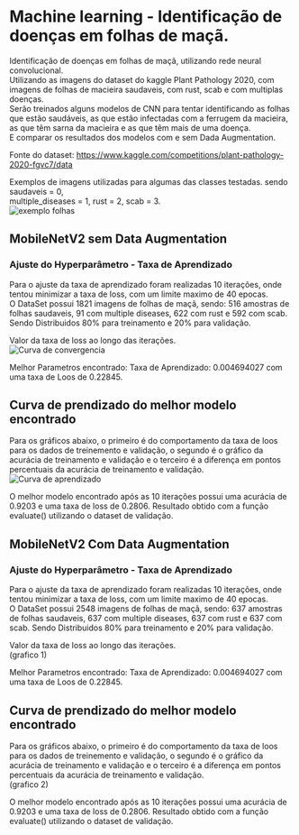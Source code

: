 # Machine learning - Identificação de doenças em folhas de maçã.

Identificação de doenças em folhas de maçã, utilizando rede neural convolucional.  
Utilizando as imagens do dataset do kaggle Plant Pathology 2020, com imagens de folhas de macieira saudaveis, com rust, scab e com multiplas doenças.  
Serão treinados alguns modelos de CNN para tentar identificando as folhas que estão saudáveis, as que estão infectadas com a ferrugem da macieira, as que têm sarna da macieira e as que têm mais de uma doença.  
E comparar os resultados dos modelos com e sem Dada Augmentation.  <p>

Fonte do dataset: https://www.kaggle.com/competitions/plant-pathology-2020-fgvc7/data


Exemplos de imagens utilizadas para algumas das classes testadas. sendo saudaveis = 0,  
multiple_diseases = 1, rust = 2, scab = 3.  
![exemplo folhas](https://user-images.githubusercontent.com/42542651/191594601-b4b00d42-4585-4107-b318-7d2b98aa3730.jpg)

## MobileNetV2 sem Data Augmentation

### Ajuste do Hyperparâmetro - Taxa de Aprendizado
Para o ajuste da taxa de aprendizado foram realizadas 10 iterações, onde tentou minimizar a taxa de loss, com um limite maximo de 40 epocas.  
O DataSet possui 1821 imagens de folhas de maçã, sendo: 516 amostras de folhas saudaveis, 91 com multiple diseases, 622 com rust e 592 com scab. Sendo Distribuidos 80% para treinamento e 20% para validação. <p>

Valor da taxa de loss ao longo das iterações.  
![Curva de convergencia](https://user-images.githubusercontent.com/42542651/191589715-786e6e12-aa6c-426b-be74-6cff60e3ac14.jpg)


Melhor Parametros encontrado: Taxa de Aprendizado: 0.004694027 com uma taxa de Loos de 0.22845.

## Curva de prendizado do melhor modelo encontrado
Para os gráficos abaixo, o primeiro é do comportamento da taxa de loos para os dados de treinemento e validação, o segundo é o gráfico da acurácia de treinamento e 
validação e o terceiro é a diferença em pontos percentuais da acurácia de treinamento e validação.  
![Curva de aprendizado](https://user-images.githubusercontent.com/42542651/191591409-d8ef9b98-177d-4f4f-b7d0-cab153d4a74e.jpg)  

O melhor modelo encontrado após as 10 iterações possui uma acurácia de  0.9203 e uma taxa de loss de 0.2806. Resultado obtido com a função evaluate() utilizando o dataset de validação. <p>

## MobileNetV2 Com Data Augmentation

### Ajuste do Hyperparâmetro - Taxa de Aprendizado
Para o ajuste da taxa de aprendizado foram realizadas 10 iterações, onde tentou minimizar a taxa de loss, com um limite maximo de 40 epocas.  
O DataSet possui 2548 imagens de folhas de maçã, sendo: 637 amostras de folhas saudaveis, 637 com multiple diseases, 637 com rust e 637 com scab. Sendo Distribuidos 80% para treinamento e 20% para validação. <p>

Valor da taxa de loss ao longo das iterações.  
 (grafico 1)


Melhor Parametros encontrado: Taxa de Aprendizado: 0.004694027 com uma taxa de Loos de 0.22845.

## Curva de prendizado do melhor modelo encontrado
Para os gráficos abaixo, o primeiro é do comportamento da taxa de loos para os dados de treinemento e validação, o segundo é o gráfico da acurácia de treinamento e 
validação e o terceiro é a diferença em pontos percentuais da acurácia de treinamento e validação.  
(grafico 2)

O melhor modelo encontrado após as 10 iterações possui uma acurácia de  0.9203 e uma taxa de loss de 0.2806. Resultado obtido com a função evaluate() utilizando o dataset de validação.

